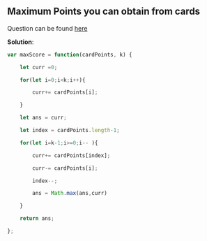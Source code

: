 ## Maximum Points you can obtain from cards

Question can be found [here](https://leetcode.com/problems/maximum-points-you-can-obtain-from-cards/description/)

**Solution**:

```js
var maxScore = function(cardPoints, k) {

    let curr =0;

    for(let i=0;i<k;i++){

        curr+= cardPoints[i];

    }

    let ans = curr;

    let index = cardPoints.length-1;

    for(let i=k-1;i>=0;i-- ){

        curr+= cardPoints[index];

        curr-= cardPoints[i];

        index--;

        ans = Math.max(ans,curr)

    }

    return ans;

};
```

